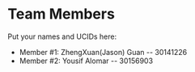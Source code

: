 # Team Members

Put your names and UCIDs here:

- Member #1: ZhengXuan(Jason) Guan -- 30141226
- Member #2: Yousif Alomar -- 30156903
